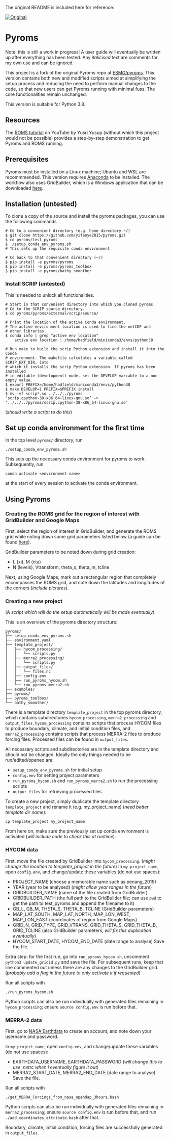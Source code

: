 The original README is included here for reference:

[![Original](https://img.shields.io/badge/Original%20README-blue)](https://github.com/yifanye2015/pyroms/blob/main/README-original.md)

# Pyroms
Note: this is still a work in progress! A user guide will eventually be written up after everything has been tested. Any *italicised* text are comments for my own use and can be ignored.

This project is a fork of the original Pyroms repo at [ESMG/pyroms](https://github.com/ESMG/pyroms). This version contains both new and modified scripts aimed at simplifying the setup process and reducing the need to perform manual changes to the code, so that new users can get Pyroms running with minimal fuss. The core functionalities remain unchanged. 

This version is suitable for Python 3.8.

## Resources
The [ROMS tutorial](https://www.youtube.com/playlist?list=PLBPoOsxO35OpUFOMoDUUcxf_XKXo-ugKY) on YouTube by Yusri Yusup (without which this project would not be possible) provides a step-by-step demonstration to get Pyroms and ROMS running.

## Prerequisites
Pyroms must be installed on a Linux machine; Ubuntu and WSL are recommmended. This version requires [Anaconda](https://www.anaconda.com/) to be installed. The workflow also uses GridBuilder, which is a Windows application that can be downloaded [here](https://austides.com/downloads/).

## Installation (untested)
To clone a copy of the source and install the pyroms packages, you can use the following commands
```
# Cd to a convenient directory (e.g. home directory ~/)
$ git clone https://github.com/yifanye2015/pyroms.git
$ cd pyroms/test_pyroms
$ ./setup_conda_env_pyroms.sh
# This sets up the requisite conda environment

# Cd back to that convenient directory (~/)
$ pip install -e pyroms/pyroms
$ pip install -e pyroms/pyroms_toolbox
$ pip install -e pyroms/bathy_smoother
```

### Install SCRIP (untested)
This is needed to unlock all functionalities.
```
# Start in that convenient directory into which you cloned pyroms.
# Cd to the SCRIP source directory.
$ cd pyroms/pyroms/external/scrip/source/

# Print the location of the active Conda environment.
# The active environment location is used to find the netCDF and
# other libraries.
$ conda info | grep "active env location"
    active env location : /home/hadfield/miniconda3/envs/python38

# Run make to build the scrip Python extension and install it into the Conda
# environment. The makefile calculates a variable called SCRIP_EXT_DIR, into
# which it installs the scrip Python extension. If pyroms has been installed
# in editable (development) mode, set the DEVELOP variable to a non-empty value.
$ export PREFIX=/home/hadfield/miniconda3/envs/python38
$ make DEVELOP=1 PREFIX=$PREFIX install
$ mv -vf scrip*.so ../../../pyroms
‘scrip.cpython-38-x86_64-linux-gnu.so’ -> ‘../../../pyroms/scrip.cpython-38-x86_64-linux-gnu.so’
```
(*should write a script to do this*)

## Set up conda environment for the first time
In the top level `pyroms/` directory, run
```
./setup_conda_env_pyroms.sh
```
This sets up the necessary conda environment for pyroms to work. Subsequently, run
```
conda activate <environment-name>
```
at the start of every session to activate the conda environment.

## Using Pyroms
### Creating the ROMS grid for the region of interest with GridBuilder and Google Maps
First, select the region of interest in GridBuilder, and generate the ROMS grid while noting down some grid parameters listed below (a guide can be found [here](https://austides.com/wp-content/uploads/GridBuilder-v0.99.pdf)). 

GridBuilder parameters to be noted down during grid creation:
- L (xi), M (eta)
- N (levels), Vtransform, theta_s, theta_m, tcline

Next, using Google Maps, mark out a rectangular region that completely encompasses the ROMS grid, and note down the latitudes and longitudes of the corners (*include pictures*). 

### Creating a new project
(*A script which will do the setup automatically will be made eventually*)

This is an overview of the pyroms directory structure:
```
pyroms/
├── setup_conda_env_pyroms.sh
├── environment.yaml
├── template_project/
│   ├── hycom_processing/
│   │   └── scripts.py
│   ├── merra2_processing/
│   │   └── scripts.py
│   ├── output_files/
│   │   └── files.nc
│   ├── config.env
│   ├── run_pyroms_hycom.sh
│   └── run_pyroms_merra2.sh
├── examples/
├── pyroms/
├── pyroms_toolbox/
└── bathy_smoother/
```

There is a template directory `template_project` in the top pyroms directory, which contains subdirectories `hycom_processing`, `merra2_processing` and `output_files`. `hycom_processing` contains scripts that process HYCOM files to produce boundary, climate, and initial condition files, and `merra2_processing` contains scripts that process MERRA-2 files to produce forcing files. Processed files can be found in `output_files`.

All necessary scripts and subdirectories are in the template directory and should not be changed. Ideally the only things needed to be run/edited/opened are:
- `setup_conda_env_pyroms.sh` for initial setup
- `config.env` for setting project parameters
- `run_pyroms_hycom.sh` and `run_pyroms_merra2.sh` to run the processing scripts
- `output_files` for retrieving processed files

To create a new project, simply duplicate the template directory `template_project` and rename it (e.g. my_project_name) (*need better template dir name*):
```
cp template_project my_project_name
```

From here on, make sure the previously set up conda environment is activated (*will include code to check this at runtime*).
### HYCOM data
First, move the file created by GridBuilder into `hycom_processing`. (*might change the location to template_project in the future*)
In `my_project_name`, open `config.env`, and change/update these variables (do not use spaces):
- PROJECT_NAME (choose a memorable name such as penang_2019)
- YEAR (year to be analysed) (*might allow year ranges in the future*)
- GRIDBUILDER_NAME (name of the file created from GridBuilder)
- GRIDBUILDER_PATH (the full path to the GridBuilder file; can use `pwd` to get the path to test_pyroms and append the filename to it)
- GB_L, GB_M, THETA_S, THETA_B, TCLINE (GridBuilder parameters)
- MAP_LAT_SOUTH, MAP_LAT_NORTH, MAP_LON_WEST, MAP_LON_EAST (coordinates of region from Google Maps)
- GRID_N, GRID_TYPE, GRID_VTRANS, GRID_THETA_S, GRID_THETA_B, GRID_TCLINE (also GridBuilder parameters, *will fix this duplication eventually*)
- HYCOM_START_DATE, HYCOM_END_DATE (date range to analyse)
Save the file.

Extra step: for the first run, go into `run_pyroms_hycom.sh`, uncomment `python3 update_gridid.py` and save the file. For subsequent runs, keep that line commented out unless there are any changes to the GridBuilder grid. (*probably add a flag in the future to only activate it if requested*)

Run all scripts with
```
./run_pyroms_hycom.sh
```

Python scripts can also be run individually with generated files remaining in `hycom_processing`; ensure `source config.env` is run before that.

### MERRA-2 data
First, go to [NASA Earthdata](https://urs.earthdata.nasa.gov) to create an account, and note down your username and password. 

In `my_project_name`, open `config.env`, and change/update these variables (do not use spaces):
- EARTHDATA_USERNAME, EARTHDATA_PASSWORD (*will change this to use .netrc when I eventually figure it out*)
- MERRA2_START_DATE, MERRA2_END_DATE (date range to analyse)
Save the file.

Run all scripts with
```
./get_MERRA_Forcings_from_nasa_opendap_3hours.bash
```

Python scripts can also be run individually with generated files remaining in `merra2_processing`; ensure `source config.env` is run before that, and run `./add_coordinates_attribute.bash` after that.

Boundary, climate, initial condition, forcing files are successfully generated in `output_files`.
